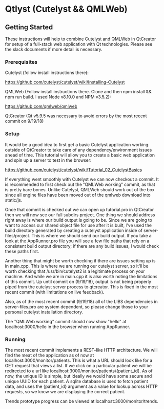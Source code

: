 # Qtlyst (Cutelyst && QMLWeb)

## Getting Started

These instructions will help to combine Cutelyst and QMLWeb in QtCreator
for setup of a full-stack web application with Qt technologies.  Please see
the slack documents if more detail is necessary.

### Prerequisites

Cutelyst (follow install instructions there):

https://github.com/cutelyst/cutelyst/wiki/Installing-Cutelyst

QMLWeb (Follow install instructions there.  Clone and then npm install && npm run
        build.  I used Node v8.10.0 and NPM v3.5.2):

https://github.com/qmlweb/qmlweb

QtCreator (Qt v5.9.5 was necessary to avoid errors by the most recent commit on 9/19/18)


### Setup

It would be a good idea to first get a basic Cutelyst application working
outside of QtCreator to take care of any dependency/environment issues ahead of time.
This tutorial will allow you to create a basic web application and spin up a server
to test in the browser:  

https://github.com/cutelyst/cutelyst/wiki/Tutorial_02_CutelystBasics

If everything went smoothly with Cutelyst we can now checkout a commit.
It is recommended to first check out the "QMLWeb working" commit, as that is
pretty bare bones.  Unlike Cutelyst, QMLWeb should work out of the box since all
engine files have been moved out of the qmlweb download into static/js.

Once that commit is checked out we can open up tutorial.pro in QtCreator then we will now see our full subdirs project.  One thing we should address right away is where
our build output is going to be.  Since we are going to want to access our
shared object file for use after it is built, I've used the build directory
generated by creating a cutelyst application inside of server-files/project.
This is where we should send our build output.  If you take a look at the AppRunner.pro file you will see a few file paths that rely on a consistent build output directory; if there are any build issues, I would check these paths first.

Another thing that might be worth checking if there are issues setting up is in
main.cpp.  This is where we are running our cutelyst server, so it'll be worth
checking that /usr/bin/cutelyst2 is a legitimate process on your machine.  And
while we are in main.cpp it is also worth noting the limitations of this commit.
Up until commit on (9/19/18), output is not being properly piped from
the cutelyst server process to qtcreator.  This is fixed in the most recent
commit (with limitations on live feedback).

Also, as of the most recent commit (9/19/18) all of the LIBS dependencies in
server-files.pro are system dependent, so please change those to your personal cutelyst
installation directory.

The "QMLWeb working" commit should now show "hello" at localhost:3000/hello in
the browser when running AppRunner.

### Running

The most recent commit implements a REST-like HTTP architecture.  We will find
the meat of the application as of now at localhost:3000/monitor/patients.
This is what a URL should look like for a GET request that views a list.
If we click on a particular patient we will be redirected to a url like
localhost:3000/monitor/patients/{patient_id}.  As of now, the unique ID is simple,
but ideally we would have some secure and unique UUID for each patient.
A sqlite database is used to fetch patient data, and uses the {patient_id}
argument as a value for lookup across HTTP requests, so we know we are displaying
the correct patient.

Trends prototype progress can be viewed at localhost:3000/monitor/trends.
